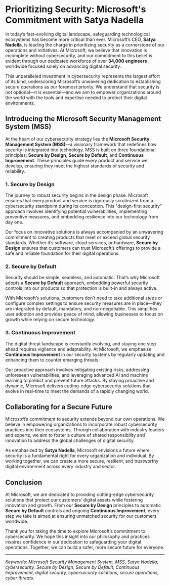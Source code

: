 # Prioritizing Security: Microsoft's Commitment with Satya Nadella

In today’s fast-evolving digital landscape, safeguarding technological ecosystems has become more critical than ever. Microsoft’s CEO, **Satya Nadella**, is leading the charge in prioritizing security as a cornerstone of our operations and initiatives. At Microsoft, we believe that innovation is incomplete without cybersecurity, and our commitment to this belief is evident through our dedicated workforce of over **34,000 engineers** worldwide focused solely on advancing digital security.

This unparalleled investment in cybersecurity represents the largest effort of its kind, underscoring Microsoft’s unwavering dedication to establishing secure operations as our foremost priority. We understand that security is not optional—it is essential—and we aim to empower organizations around the world with the tools and expertise needed to protect their digital environments.

## Introducing the Microsoft Security Management System (MSS)

At the heart of our cybersecurity strategy lies the **Microsoft Security Management System (MSS)**—a visionary framework that redefines how security is integrated into technology. MSS is built on three foundational principles: **Secure by Design**, **Secure by Default**, and **Continuous Improvement**. These principles guide every product and service we develop, ensuring they meet the highest standards of security and reliability.

### 1. Secure by Design

The journey to robust security begins in the design phase. Microsoft ensures that every product and service is rigorously scrutinized from a cybersecurity standpoint during its conception. This "design-first security" approach involves identifying potential vulnerabilities, implementing preventive measures, and embedding resilience into our technology from day one.

Our focus on innovative solutions is always accompanied by an unwavering commitment to creating products that meet or exceed global security standards. Whether it’s software, cloud services, or hardware, **Secure by Design** ensures that customers can trust Microsoft’s offerings to provide a safe and reliable foundation for their digital operations.

### 2. Secure by Default

Security should be simple, seamless, and automatic. That’s why Microsoft adopts a **Secure by Default** approach, embedding powerful security controls into our products so that protection is built-in and always active. 

With Microsoft’s solutions, customers don’t need to take additional steps or configure complex settings to ensure security measures are in place—they are integrated by default, mandatory, and non-negotiable. This simplifies user adoption and provides peace of mind, allowing businesses to focus on growth while relying on secure technology.

### 3. Continuous Improvement

The digital threat landscape is constantly evolving, and staying one step ahead requires vigilance and adaptability. At Microsoft, we emphasize **Continuous Improvement** in our security systems by regularly updating and enhancing them to counter emerging threats.

Our proactive approach involves mitigating existing risks, addressing unforeseen vulnerabilities, and leveraging advanced AI and machine learning to predict and prevent future attacks. By staying proactive and dynamic, Microsoft delivers cutting-edge cybersecurity solutions that evolve in real-time to meet the demands of a rapidly changing world.

## Collaborating for a Secure Future

Microsoft’s commitment to security extends beyond our own operations. We believe in empowering organizations to incorporate robust cybersecurity practices into their ecosystems. Through collaboration with industry leaders and experts, we aim to foster a culture of shared responsibility and innovation to address the global challenges of digital security.

As emphasized by **Satya Nadella**, Microsoft envisions a future where security is a fundamental right for every organization and individual. By working together, we can create a more secure, resilient, and trustworthy digital environment across every industry and sector.

## Conclusion

At Microsoft, we are dedicated to providing cutting-edge cybersecurity solutions that protect our customers’ digital assets while fostering innovation and growth. From our **Secure by Design** principles to automatic **Secure by Default** controls and ongoing **Continuous Improvement**, every step we take is aimed at ensuring unmatched security for our customers worldwide.

Thank you for taking the time to explore Microsoft’s commitment to cybersecurity. We hope this insight into our philosophy and practices inspires confidence in our dedication to safeguarding your digital operations. Together, we can build a safer, more secure future for everyone.

---

*Keywords: Microsoft Security Management System, MSS, Satya Nadella, cybersecurity, Secure by Design, Secure by Default, Continuous Improvement, digital security, cybersecurity solutions, secure operations, cyber threats.*